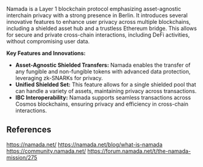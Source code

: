 Namada is a Layer 1 blockchain protocol emphasizing asset-agnostic interchain privacy with a strong presence in Berlin. It introduces several innovative features to enhance user privacy across multiple blockchains, including a shielded asset hub and a trustless Ethereum bridge. This allows for secure and private cross-chain interactions, including DeFi activities, without compromising user data.

**Key Features and Innovations:**
- **Asset-Agnostic Shielded Transfers:** Namada enables the transfer of any fungible and non-fungible tokens with advanced data protection, leveraging zk-SNARKs for privacy.
- **Unified Shielded Set:** This feature allows for a single shielded pool that can handle a variety of assets, maintaining privacy across transactions.
- **IBC Interoperability:** Namada supports seamless transactions across Cosmos blockchains, ensuring privacy and efficiency in cross-chain interactions.

## References

https://namada.net/
https://namada.net/blog/what-is-namada
https://community.namada.net/
https://forum.namada.net/t/the-namada-mission/275